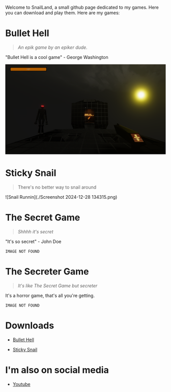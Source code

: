 Welcome to SnailLand, a small github page dedicated to my games. 
Here you can download and play them.
Here are my games:

# Bullet Hell
> *An epik game by an epiker dude.*

"Bullet Hell is a cool game" - George Washington

![Nome Chillin](./Screenshot2.png)

# Sticky Snail
> There's no better way to snail around

![Snail Runnin](./Screenshot 2024-12-28 134315.png)

# The Secret Game
> *Shhhh it's secret*

"It's so secret" - John Doe

```
IMAGE NOT FOUND
```

# The Secreter Game
> *It's like The Secret Game but secreter*

It's a horror game, that's all you're getting.

```
IMAGE NOT FOUND
```

# Downloads
* [Bullet Hell](https://github.com/ASnailman777/SnailLand/releases/download/BulletHell/Bullet.Hell.Launcher.zip)

* [Sticky Snail](https://github.com/ASnailman777/SnailLand/releases/download/StickySnail/Sticky.Snail.apk)

# I'm also on social media

* [Youtube](https://www.youtube.com/channel/UCE6gzWZaLhG1PglvFILDT8Q)
